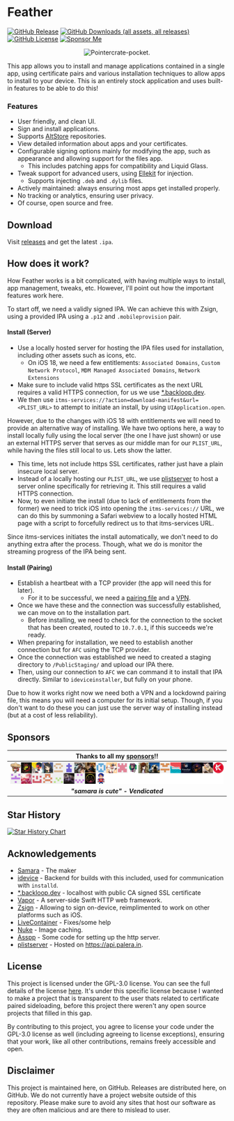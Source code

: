 # Feather

[![GitHub Release](https://img.shields.io/github/v/release/khcrysalis/feather?include_prereleases)](https://github.com/khcrysalis/feather/releases)
[![GitHub Downloads (all assets, all releases)](https://img.shields.io/github/downloads/khcrysalis/feather/total)](https://github.com/khcrysalis/feather/releases)
[![GitHub License](https://img.shields.io/github/license/khcrysalis/feather?color=%23C96FAD)](https://github.com/khcrysalis/feather/blob/main/LICENSE)
[![Sponsor Me](https://img.shields.io/static/v1?label=Sponsor&message=%E2%9D%A4&logo=GitHub&color=%23fe8e86)](https://github.com/sponsors/khcrysalis)

<p align="center"><picture><source media="(prefers-color-scheme: dark)" srcset="Images/Image-dark.png"><source media="(prefers-color-scheme: light)" srcset="Images/Image-light.png"><img alt="Pointercrate-pocket." src="Images/Image-light.png"></picture></p>

This app allows you to install and manage applications contained in a single app, using certificate pairs and various installation techniques to allow apps to install to your device. This is an entirely stock application and uses built-in features to be able to do this!

### Features

- User friendly, and clean UI.
- Sign and install applications.
- Supports [AltStore](https://faq.altstore.io/distribute-your-apps/make-a-source#apps) repositories.
- View detailed information about apps and your certificates.
- Configurable signing options mainly for modifying the app, such as appearance and allowing support for the files app.
  - This includes patching apps for compatibility and Liquid Glass.
- Tweak support for advanced users, using [Ellekit](https://github.com/tealbathingsuit/ellekit) for injection. 
  - Supports injecting `.deb` and `.dylib` files.
- Actively maintained: always ensuring most apps get installed properly.
- No tracking or analytics, ensuring user privacy.
- Of course, open source and free.

## Download

Visit [releases](https://github.com/khcrysalis/Feather/releases) and get the latest `.ipa`.

## How does it work?

How Feather works is a bit complicated, with having multiple ways to install, app management, tweaks, etc. However, I'll point out how the important features work here.

To start off, we need a validly signed IPA. We can achieve this with Zsign, using a provided IPA using a `.p12` and `.mobileprovision` pair.

#### Install (Server)

- Use a locally hosted server for hosting the IPA files used for installation, including other assets such as icons, etc. 
  - On iOS 18, we need a few entitlements: `Associated Domains`, `Custom Network Protocol`, `MDM Managed Associated Domains`, `Network Extensions`
- Make sure to include valid https SSL certificates as the next URL requires a valid HTTPS connection, for us we use [*.backloop.dev](https://backloop.dev/).
- We then use `itms-services://?action=download-manifest&url=<PLIST_URL>` to attempt to initiate an install, by using `UIApplication.open`.

However, due to the changes with iOS 18 with entitlements we will need to provide an alternative way of installing. We have two options here, a way to install locally fully using the local server (the one I have just shown) or use an external HTTPS server that serves as our middle man for our `PLIST_URL`, while having the files still local to us. Lets show the latter.

- This time, lets not include https SSL certificates, rather just have a plain insecure local server.
- Instead of a locally hosting our `PLIST_URL`, we use [plistserver](https://github.com/nekohaxx/plistserver) to host a server online specifically for retrieving it. This still requires a valid HTTPS connection.
- Now, to even initiate the install (due to lack of entitlements from the former) we need to trick iOS into opening the `itms-services://` URL, we can do this by summoning a Safari webview to a locally hosted HTML page with a script to forcefully redirect us to that itms-services URL.

Since itms-services initiates the install automatically, we don't need to do anything extra after the process. Though, what we do is monitor the streaming progress of the IPA being sent.

#### Install (Pairing)
- Establish a heartbeat with a TCP provider (the app will need this for later).
  - For it to be successful, we need a [pairing file](https://github.com/jkcoxson/idevice_pair) and a [VPN](https://apps.apple.com/us/app/stosvpn/id6744003051).
- Once we have these and the connection was successfully established, we can move on to the installation part.
  - Before installing, we need to check for the connection to the socket that has been created, routed to `10.7.0.1`, if this succeeds we're ready.
- When preparing for installation, we need to establish another connection but for `AFC` using the TCP provider.
- Once the connection was established we need to created a staging directory to `/PublicStaging/` and upload our IPA there.
- Then, using our connection to `AFC` we can command it to install that IPA directly. Similar to `ideviceinstaller`, but fully on your phone.

Due to how it works right now we need both a VPN and a lockdownd pairing file, this means you will need a computer for its initial setup. Though, if you don't want to do these you can just use the server way of installing instead (but at a cost of less reliability). 

## Sponsors

| Thanks to all my [sponsors](https://github.com/sponsors/khcrysalis)!! |
|:-:|
| <img src="https://raw.githubusercontent.com/khcrysalis/github-sponsor-graph/main/graph.png"> |
| _**"samara is cute" - Vendicated**_ |

## Star History

<a href="https://star-history.com/#khcrysalis/feather&Date">
 <picture>
   <source media="(prefers-color-scheme: dark)" srcset="https://api.star-history.com/svg?repos=khcrysalis/feather&type=Date&theme=dark" />
   <source media="(prefers-color-scheme: light)" srcset="https://api.star-history.com/svg?repos=khcrysalis/feather&type=Date" />
   <img alt="Star History Chart" src="https://api.star-history.com/svg?repos=khcrysalis/feather&type=Date" />
 </picture>
</a>

## Acknowledgements

- [Samara](https://github.com/khcrysalis) - The maker
- [idevice](https://github.com/jkcoxson/idevice) - Backend for builds with this included, used for communication with `installd`.
- [*.backloop.dev](https://backloop.dev/) - localhost with public CA signed SSL certificate
- [Vapor](https://github.com/vapor/vapor) - A server-side Swift HTTP web framework.
- [Zsign](https://github.com/zhlynn/zsign) - Allowing to sign on-device, reimplimented to work on other platforms such as iOS.
- [LiveContainer](https://github.com/LiveContainer/LiveContainer) - Fixes/some help
- [Nuke](https://github.com/kean/Nuke) - Image caching.
- [Asspp](https://github.com/Lakr233/Asspp) - Some code for setting up the http server.
- [plistserver](https://github.com/nekohaxx/plistserver) - Hosted on https://api.palera.in.

## License 

This project is licensed under the GPL-3.0 license. You can see the full details of the license [here](https://github.com/khcrysalis/Feather/blob/main/LICENSE). It's under this specific license because I wanted to make a project that is transparent to the user thats related to certificate paired sideloading, before this project there weren't any open source projects that filled in this gap.

By contributing to this project, you agree to license your code under the GPL-3.0 license as well (including agreeing to license exceptions), ensuring that your work, like all other contributions, remains freely accessible and open.

## Disclaimer

This project is maintained here, on GitHub. Releases are distributed here, on GitHub. We do not currently have a project website outside of this repository. Please make sure to avoid any sites that host our software as they are often malicious and are there to mislead to user.
